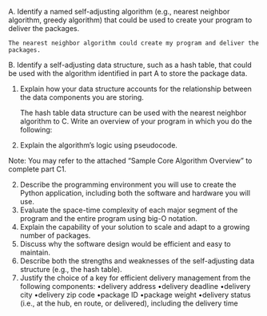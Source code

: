 A.  Identify a named self-adjusting algorithm (e.g., nearest neighbor algorithm, greedy algorithm) that could be used to create your program to deliver the packages.

	The nearest neighbor algorithm could create my program and deliver the packages.


B.  Identify a self-adjusting data structure, such as a hash table, that could be used with the algorithm identified in part A to store the package data.
1.  Explain how your data structure accounts for the relationship between the data components you are storing.
	
	The hash table data structure can be used with the nearest neighbor algorithm to 
C.  Write an overview of your program in which you do the following:
1.  Explain the algorithm’s logic using pseudocode.


Note: You may refer to the attached “Sample Core Algorithm Overview” to complete part C1.


2.  Describe the programming environment you will use to create the Python application, including both the software and hardware you will use.
3.  Evaluate the space-time complexity of each major segment of the program and the entire program using big-O notation.
4.  Explain the capability of your solution to scale and adapt to a growing number of packages.
5.  Discuss why the software design would be efficient and easy to maintain.
6.  Describe both the strengths and weaknesses of the self-adjusting data structure (e.g., the hash table).
7.  Justify the choice of a key for efficient delivery management from the following components:
	•delivery address
	•delivery deadline
	•delivery city
	•delivery zip code
	•package ID
	•package weight
	•delivery status (i.e., at the hub, en route, or delivered), including the delivery time


